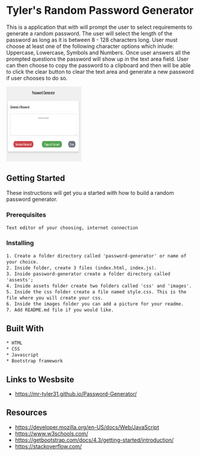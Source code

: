 # Tyler's Random Password Generator

This is a application that with will prompt the user to select requirements to generate a random password. 
The user will select the length of the password as long as it is between 8 - 128 characters long. User must choose at least one of the following character options which inlude: Uppercase, Lowercase, Symbols and Numbers. Once user answers all the prompted questions the password will show up in the text area field. User can then choose to copy the password to a clipboard and then will be able to click the clear button to clear the text area and generate a new password if user chooses to do so.

<img class="img-fluid py-2" src="assets/images/screen-shot.PNG" alt="screen shot" width="200" height="200">          

## Getting Started

These instructions will get you a started with how to build a random password generator.

### Prerequisites

```
Text editor of your choosing, internet connection
```

### Installing

```
1. Create a folder directory called 'password-generator' or name of your choice.
2. Inside folder, create 3 files (index.html, index.js).
3. Inside password-generator create a folder directory called 'assests';
4. Inside assets folder create two folders called 'css' and 'images'.
5. Inside the css folder create a file named style.css. This is the file where you will create your css.
6. Inside the images folder you can add a picture for your readme.
7. Add README.md file if you would like.

```

## Built With
```
* HTML
* CSS
* Javascript
* Bootstrap framework

```

## Links to Wesbsite 

- https://mr-tyler31.github.io/Password-Generator/




## Resources

- https://developer.mozilla.org/en-US/docs/Web/JavaScript
- https://www.w3schools.com/
- https://getbootstrap.com/docs/4.3/getting-started/introduction/
- https://stackoverflow.com/

